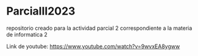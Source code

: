 # ParcialII2023
repositorio creado para la actividad parcial 2 correspondiente a la materia de informatica 2

Link de youtube: https://www.youtube.com/watch?v=9wvxEA8ygww
